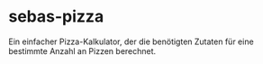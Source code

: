 # sebas-pizza
Ein einfacher Pizza-Kalkulator, der die benötigten Zutaten für eine bestimmte Anzahl an Pizzen berechnet.
